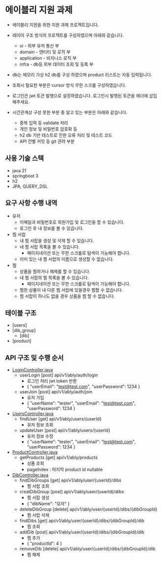 # 에이블리 지원 과제

- 에이블리 지원을 위한 지원 과제 프로젝트입니다.
- 레이어 구조 방식의 프로젝트를 구성하였으며 아래와 같습니다.
  - ui - 외부 유저 통신 부
  - domain - 엔티티 및 로직 부
  - application - 비지니스 로직 부
  - infra - db등 외부 데이터 조회 및 등록 부
- db는 메모리 가상 h2 db를 구성 하였으며 product 리스트는 자동 입력됩니다.
- 조회시 필요한 부분은 cursor 방식 무한 스크롤 구성하였습니다.
- 로그인은 jwt 토큰 발행으로 설정하였습니다. 로그인시 발행된 토큰을 헤더에 삽입해주세요.

- 시간관계상 구성 못한 부분 중 알고 있는 부분은 아래와 같습니다.
  - 중복 입력 등 validate 처리
  - 개인 정보 및 비밀번호 암호화 등
  - h2 db 기반 테스트로 인한 오류 처리 및 테스트 코드
  - API 건별 커밋 등 git 관려 부분

## 사용 기술 스텍
  - java 21
  - springboot 3
  - h2
  - JPA, QUERY_DSL

## 요구 사항 수행 내역
  - 유저
    - 이메일과 비밀번호로 회원가입 및 로그인을 할 수 있습니다.
    - 로그인 후 내 정보를 볼 수 있습니다.
  - 찜 서랍
    - 내 찜 서랍을 생성 및 삭제 할 수 있습니다.
    - 내 찜 서랍 목록을 볼 수 있습니다.
      - 페이지네이션 또는 무한 스크롤로 탐색이 가능해야 합니다.
    - 이미 있는 내 찜 서랍의 이름으로 생성할 수 없습니다.
  - 찜
    - 상품을 찜하거나 해제를 할 수 있습니다.
    - 내 찜 서랍의 찜 목록을 볼 수 있습니다.
      - 페이지네이션 또는 무한 스크롤로 탐색이 가능해야 합니다.
    - 찜한 상품이 내 다른 찜 서랍에 있을경우 찜할 수 없습니다.
    - 찜 서랍이 하나도 없을 경우 상품을 찜 할 수 없습니다.


## 테이블 구조
- [users]
- [dib_group]
  - [dib]
- [product]

## API 구조 및 수행 순서
- [LoginController.java](src%2Fmain%2Fjava%2Fcom%2Fexample%2Fdemo%2Fui%2Flogin%2FLoginController.java)
  - userLogin [post] api/v1/ably/auth/login
    - 로그인 처리 jwt token 반환
    - {
      "userEmail": "test@test.com",
      "userPassword": 1234
      }
  - userJoin [post] api/v1/ably/auth/join
    - 유저 가입 
    - {
        "userName": "tester",
        "userEmail": "test@test.com",
        "userPassword": 1234
        }
- [UsersController.java](src%2Fmain%2Fjava%2Fcom%2Fexample%2Fdemo%2Fui%2Fuser%2FUsersController.java)
  - findUser [get] api/v1/ably/users/{userId}
    - 유저 정보 조회
  - updateUser [post] api/v1/ably/users/{userId}
    - 유저 정보 수정
    - {
         "userName": "tester",
         "userEmail": "test@test.com",
         "userPassword": 1234
      }
- [ProductController.java](src%2Fmain%2Fjava%2Fcom%2Fexample%2Fdemo%2Fui%2Fproduct%2FProductController.java)
  - getProducts [get] api/v1/ably/products
    - 상품 조회 
    - pageIndex : 마지막 product id nullable
- [DibController.java](src%2Fmain%2Fjava%2Fcom%2Fexample%2Fdemo%2Fui%2Fdib%2FDibController.java)
  - findDibGroups [get] api/v1/ably/user/{userId}/dibs
    - 찜 서랍 조회 
  - creatDibGroup [post] api/v1/ably/user/{userId}/dibs
    - 찜 서랍 생성
    - {
      "dibName": "모자"
      }
  - deleteDibGroup [delete] api/v1/ably/user/{userId}/dibs/{dibGroupId}
    - 찜 서랍 삭제
  - findDibs [get] api/v1/ably/user/{userId}/dibs/{dibGroupId}/dib
    - 찜 조회
  - addDib [post] api/v1/ably/user/{userId}/dibs/{dibGroupId}/dib
    - 찜 추가
    - {
      "productId": 4
      }
  - removeDib [delete] api/v1/ably/user/{userId}/dibs/{dibGroupId}/dib
    - 찜 해제